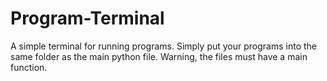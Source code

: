 # Program-Terminal
A simple terminal for running programs. Simply put your programs into the same folder as the main python file. Warning, the files must have a main function.
